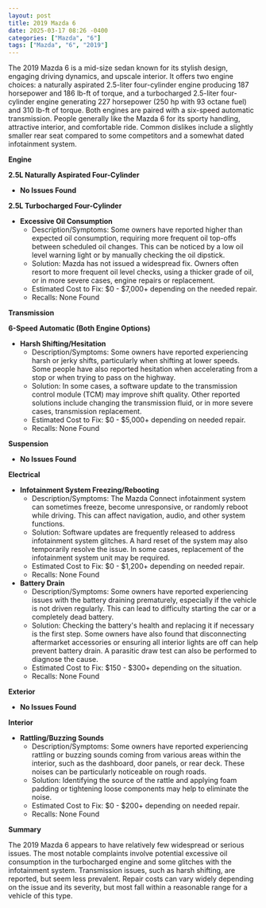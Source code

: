 ```yaml
---
layout: post
title: 2019 Mazda 6
date: 2025-03-17 08:26 -0400
categories: ["Mazda", "6"]
tags: ["Mazda", "6", "2019"]
---
```

The 2019 Mazda 6 is a mid-size sedan known for its stylish design, engaging driving dynamics, and upscale interior. It offers two engine choices: a naturally aspirated 2.5-liter four-cylinder engine producing 187 horsepower and 186 lb-ft of torque, and a turbocharged 2.5-liter four-cylinder engine generating 227 horsepower (250 hp with 93 octane fuel) and 310 lb-ft of torque. Both engines are paired with a six-speed automatic transmission. People generally like the Mazda 6 for its sporty handling, attractive interior, and comfortable ride. Common dislikes include a slightly smaller rear seat compared to some competitors and a somewhat dated infotainment system.

**Engine**

**2.5L Naturally Aspirated Four-Cylinder**

* **No Issues Found**

**2.5L Turbocharged Four-Cylinder**

* **Excessive Oil Consumption**
    * Description/Symptoms: Some owners have reported higher than expected oil consumption, requiring more frequent oil top-offs between scheduled oil changes. This can be noticed by a low oil level warning light or by manually checking the oil dipstick.
    * Solution: Mazda has not issued a widespread fix. Owners often resort to more frequent oil level checks, using a thicker grade of oil, or in more severe cases, engine repairs or replacement.
    * Estimated Cost to Fix: $0 - $7,000+ depending on the needed repair.
    * Recalls: None Found

**Transmission**

**6-Speed Automatic (Both Engine Options)**

* **Harsh Shifting/Hesitation**
    * Description/Symptoms: Some owners have reported experiencing harsh or jerky shifts, particularly when shifting at lower speeds. Some people have also reported hesitation when accelerating from a stop or when trying to pass on the highway.
    * Solution: In some cases, a software update to the transmission control module (TCM) may improve shift quality. Other reported solutions include changing the transmission fluid, or in more severe cases, transmission replacement.
    * Estimated Cost to Fix: $0 - $5,000+ depending on needed repair.
    * Recalls: None Found

**Suspension**

* **No Issues Found**

**Electrical**

* **Infotainment System Freezing/Rebooting**
    * Description/Symptoms: The Mazda Connect infotainment system can sometimes freeze, become unresponsive, or randomly reboot while driving. This can affect navigation, audio, and other system functions.
    * Solution: Software updates are frequently released to address infotainment system glitches. A hard reset of the system may also temporarily resolve the issue. In some cases, replacement of the infotainment system unit may be required.
    * Estimated Cost to Fix: $0 - $1,200+ depending on needed repair.
    * Recalls: None Found
* **Battery Drain**
    * Description/Symptoms: Some owners have reported experiencing issues with the battery draining prematurely, especially if the vehicle is not driven regularly. This can lead to difficulty starting the car or a completely dead battery.
    * Solution: Checking the battery's health and replacing it if necessary is the first step. Some owners have also found that disconnecting aftermarket accessories or ensuring all interior lights are off can help prevent battery drain. A parasitic draw test can also be performed to diagnose the cause.
    * Estimated Cost to Fix: $150 - $300+ depending on the situation.
    * Recalls: None Found

**Exterior**

* **No Issues Found**

**Interior**

* **Rattling/Buzzing Sounds**
    * Description/Symptoms: Some owners have reported experiencing rattling or buzzing sounds coming from various areas within the interior, such as the dashboard, door panels, or rear deck. These noises can be particularly noticeable on rough roads.
    * Solution: Identifying the source of the rattle and applying foam padding or tightening loose components may help to eliminate the noise.
    * Estimated Cost to Fix: $0 - $200+ depending on needed repair.
    * Recalls: None Found

**Summary**

The 2019 Mazda 6 appears to have relatively few widespread or serious issues. The most notable complaints involve potential excessive oil consumption in the turbocharged engine and some glitches with the infotainment system. Transmission issues, such as harsh shifting, are reported, but seem less prevalent. Repair costs can vary widely depending on the issue and its severity, but most fall within a reasonable range for a vehicle of this type.

